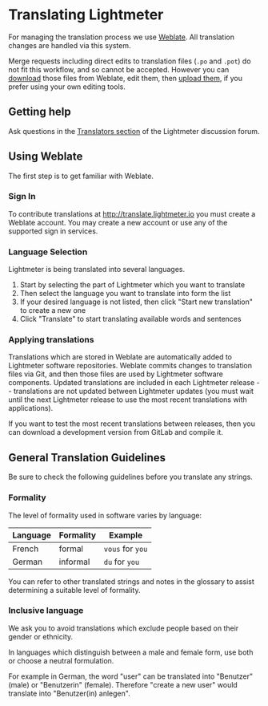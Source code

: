 # Translating Lightmeter

For managing the translation process we use [Weblate](http://translate.lightmeter.io). All translation changes are handled via this system.

Merge requests including direct edits to translation files (`.po` and `.pot`) do not fit this workflow, and so cannot be accepted. However you can [download](https://docs.weblate.org/en/latest/user/files.html) those files from Weblate, edit them, then [upload them](https://docs.weblate.org/en/latest/user/files.html), if you prefer using your own editing tools.

## Getting help

Ask questions in the [Translators section](https://discuss.lightmeter.io/c/translation/9) of the Lightmeter discussion forum.

## Using Weblate

The first step is to get familiar with Weblate.

### Sign In

To contribute translations at <http://translate.lightmeter.io> you must create a Weblate account. You may create a new account or use any of the supported sign in services.

### Language Selection

Lightmeter is being translated into several languages.

1. Start by selecting the part of Lightmeter which you want to translate
1. Then select the language you want to translate into form the list
1. If your desired language is not listed, then click "Start new translation" to create a new one
1. Click "Translate" to start translating available words and sentences

### Applying translations

Translations which are stored in Weblate are automatically added to Lightmeter software repositories. Weblate commits changes to translation files via Git, and then those files are used by Lightmeter software components. Updated translations are included in each Lightmeter release -- translations are not updated between Lightmeter updates (you must wait until the next Lightmeter release to use the most recent translations with applications). 

If you want to test the most recent translations between releases, then you can download a development version from GitLab and compile it.

## General Translation Guidelines

Be sure to check the following guidelines before you translate any strings.

### Formality

The level of formality used in software varies by language:

| Language | Formality | Example |
| -------- | --------- | ------- |
| French | formal | `vous` for `you` |
| German | informal | `du` for `you` |

You can refer to other translated strings and notes in the glossary to assist
determining a suitable level of formality.

### Inclusive language

We ask you to avoid translations which exclude people based on their gender or
ethnicity.

In languages which distinguish between a male and female form, use both or
choose a neutral formulation.

For example in German, the word "user" can be translated into "Benutzer" (male) or "Benutzerin" (female).
Therefore "create a new user" would translate into "Benutzer(in) anlegen".
